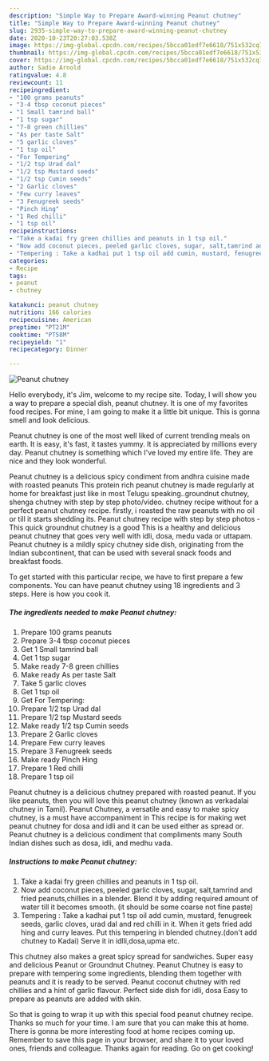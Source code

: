 ```yaml
---
description: "Simple Way to Prepare Award-winning Peanut chutney"
title: "Simple Way to Prepare Award-winning Peanut chutney"
slug: 2935-simple-way-to-prepare-award-winning-peanut-chutney
date: 2020-10-23T20:27:03.538Z
image: https://img-global.cpcdn.com/recipes/5bcca01edf7e6618/751x532cq70/peanut-chutney-recipe-main-photo.jpg
thumbnail: https://img-global.cpcdn.com/recipes/5bcca01edf7e6618/751x532cq70/peanut-chutney-recipe-main-photo.jpg
cover: https://img-global.cpcdn.com/recipes/5bcca01edf7e6618/751x532cq70/peanut-chutney-recipe-main-photo.jpg
author: Sadie Arnold
ratingvalue: 4.8
reviewcount: 11
recipeingredient:
- "100 grams peanuts"
- "3-4 tbsp coconut pieces"
- "1 Small tamrind ball"
- "1 tsp sugar"
- "7-8 green chillies"
- "As per taste Salt"
- "5 garlic cloves"
- "1 tsp oil"
- "For Tempering"
- "1/2 tsp Urad dal"
- "1/2 tsp Mustard seeds"
- "1/2 tsp Cumin seeds"
- "2 Garlic cloves"
- "Few curry leaves"
- "3 Fenugreek seeds"
- "Pinch Hing"
- "1 Red chilli"
- "1 tsp oil"
recipeinstructions:
- "Take a kadai fry green chillies and peanuts in 1 tsp oil."
- "Now add coconut pieces, peeled garlic cloves, sugar, salt,tamrind and fried peanuts,chillies in a blender. Blend it by adding required amount of water till it becomes smooth. (it should be some coarse not fine paste)"
- "Tempering : Take a kadhai put 1 tsp oil add cumin, mustard, fenugreek seeds, garlic cloves, urad dal and red chilli in it. When it gets fried add hing and curry leaves. Put this tempering in blended chutney.(don&#39;t add chutney to Kadai) Serve it in idlli,dosa,upma etc."
categories:
- Recipe
tags:
- peanut
- chutney

katakunci: peanut chutney 
nutrition: 166 calories
recipecuisine: American
preptime: "PT21M"
cooktime: "PT58M"
recipeyield: "1"
recipecategory: Dinner

---
```



![Peanut chutney](https://img-global.cpcdn.com/recipes/5bcca01edf7e6618/751x532cq70/peanut-chutney-recipe-main-photo.jpg)

Hello everybody, it's Jim, welcome to my recipe site. Today, I will show you a way to prepare a special dish, peanut chutney. It is one of my favorites food recipes. For mine, I am going to make it a little bit unique. This is gonna smell and look delicious.

Peanut chutney is one of the most well liked of current trending meals on earth. It is easy, it's fast, it tastes yummy. It is appreciated by millions every day. Peanut chutney is something which I've loved my entire life. They are nice and they look wonderful.

Peanut chutney is a delicious spicy condiment from andhra cuisine made with roasted peanuts This protein rich peanut chutney is made regularly at home for breakfast just like in most Telugu speaking..groundnut chutney, shenga chutney with step by step photo/video. chutney recipe without for a perfect peanut chutney recipe. firstly, i roasted the raw peanuts with no oil or till it starts shedding its. Peanut chutney recipe with step by step photos - This quick groundnut chutney is a good This is a healthy and delicious peanut chutney that goes very well with idli, dosa, medu vada or uttapam. Peanut chutney is a mildly spicy chutney side dish, originating from the Indian subcontinent, that can be used with several snack foods and breakfast foods.


To get started with this particular recipe, we have to first prepare a few components. You can have peanut chutney using 18 ingredients and 3 steps. Here is how you cook it.

<!--inarticleads1-->

##### The ingredients needed to make Peanut chutney:

1. Prepare 100 grams peanuts
1. Prepare 3-4 tbsp coconut pieces
1. Get 1 Small tamrind ball
1. Get 1 tsp sugar
1. Make ready 7-8 green chillies
1. Make ready As per taste Salt
1. Take 5 garlic cloves
1. Get 1 tsp oil
1. Get For Tempering:
1. Prepare 1/2 tsp Urad dal
1. Prepare 1/2 tsp Mustard seeds
1. Make ready 1/2 tsp Cumin seeds
1. Prepare 2 Garlic cloves
1. Prepare Few curry leaves
1. Prepare 3 Fenugreek seeds
1. Make ready Pinch Hing
1. Prepare 1 Red chilli
1. Prepare 1 tsp oil


Peanut chutney is a delicious chutney prepared with roasted peanut. If you like peanuts, then you will love this peanut chutney (known as verkadalai chutney in Tamil). Peanut Chutney, a versatile and easy to make spicy chutney, is a must have accompaniment in This recipe is for making wet peanut chutney for dosa and idli and it can be used either as spread or. Peanut chutney is a delicious condiment that compliments many South Indian dishes such as dosa, idli, and medhu vada. 

<!--inarticleads2-->

##### Instructions to make Peanut chutney:

1. Take a kadai fry green chillies and peanuts in 1 tsp oil.
1. Now add coconut pieces, peeled garlic cloves, sugar, salt,tamrind and fried peanuts,chillies in a blender. Blend it by adding required amount of water till it becomes smooth. (it should be some coarse not fine paste)
1. Tempering : Take a kadhai put 1 tsp oil add cumin, mustard, fenugreek seeds, garlic cloves, urad dal and red chilli in it. When it gets fried add hing and curry leaves. Put this tempering in blended chutney.(don&#39;t add chutney to Kadai) Serve it in idlli,dosa,upma etc.


This chutney also makes a great spicy spread for sandwiches. Super easy and delicious Peanut or Groundnut Chutney. Peanut Chutney is easy to prepare with tempering some ingredients, blending them together with peanuts and it is ready to be served. Peanut coconut chutney with red chillies and a hint of garlic flavour. Perfect side dish for idli, dosa Easy to prepare as peanuts are added with skin. 

So that is going to wrap it up with this special food peanut chutney recipe. Thanks so much for your time. I am sure that you can make this at home. There is gonna be more interesting food at home recipes coming up. Remember to save this page in your browser, and share it to your loved ones, friends and colleague. Thanks again for reading. Go on get cooking!
